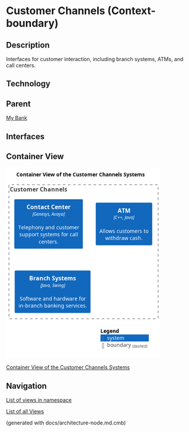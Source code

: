 # Customer Channels (Context-boundary)
## Description
Interfaces for customer interaction, including branch systems, ATMs, and call centers.

## Technology


## Parent
[My Bank](../../mybank/mybank-plc.md)

## Interfaces

## Container View
![Container View of the Customer Channels Systems](../../mybank/customer-channels/container-view.png)

[Container View of the Customer Channels Systems](../../mybank/customer-channels/container-view.md)


## Navigation
[List of views in namespace](./views-in-namespace.md)

[List of all Views](../../views.md)

(generated with docs/architecture-node.md.cmb)
